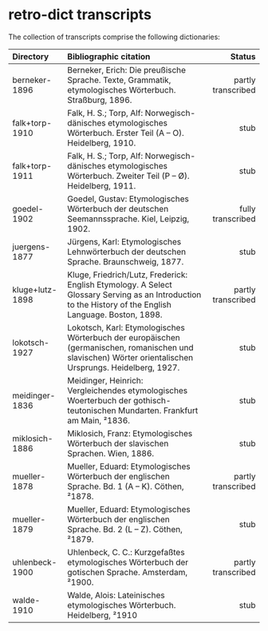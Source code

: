 # retro-dict transcripts
The collection of transcripts comprise the following dictionaries:

| Directory       | Bibliographic citation | Status |
| :-------------- | :--------------------- | -----: |
| berneker-1896   | Berneker, Erich: Die preußische Sprache. Texte, Grammatik, etymologisches Wörterbuch. Straßburg, 1896. | partly transcribed |
| falk+torp-1910  | Falk, H. S.; Torp, Alf: Norwegisch-dänisches etymologisches Wörterbuch. Erster Teil (A – O). Heidelberg, 1910. | stub |
| falk+torp-1911  | Falk, H. S.; Torp, Alf: Norwegisch-dänisches etymologisches Wörterbuch. Zweiter Teil (P – Ø). Heidelberg, 1911. | stub |
| goedel-1902     | Goedel, Gustav: Etymologisches Wörterbuch der deutschen Seemannssprache. Kiel, Leipzig, 1902. | fully transcribed |
| juergens-1877   | Jürgens, Karl: Etymologisches Lehnwörterbuch der deutschen Sprache. Braunschweig, 1877. | stub |
| kluge+lutz-1898 | Kluge, Friedrich/Lutz, Frederick: English Etymology. A Select Glossary Serving as an Introduction to the History of the English Language. Boston, 1898. | partly transcribed |
| lokotsch-1927   | Lokotsch, Karl: Etymologisches Wörterbuch der europäischen (germanischen, romanischen und slavischen) Wörter orientalischen Ursprungs. Heidelberg, 1927. | stub |
| meidinger-1836  | Meidinger, Heinrich: Vergleichendes etymologisches Woerterbuch der gothisch-teutonischen Mundarten. Frankfurt am Main, ²1836. | stub |
| miklosich-1886  | Miklosich, Franz: Etymologisches Wörterbuch der slavischen Sprachen. Wien, 1886. | stub |
| mueller-1878    | Mueller, Eduard: Etymologisches Wörterbuch der englischen Sprache. Bd. 1 (A – K). Cöthen, ²1878. | partly transcribed |
| mueller-1879    | Mueller, Eduard: Etymologisches Wörterbuch der englischen Sprache. Bd. 2 (L – Z). Cöthen, ²1879. | stub |
| uhlenbeck-1900  | Uhlenbeck, C. C.: Kurzgefaßtes etymologisches Wörterbuch der gotischen Sprache. Amsterdam, ²1900. | partly transcribed |
| walde-1910      | Walde, Alois: Lateinisches etymologisches Wörterbuch. Heidelberg, ²1910 | stub |
